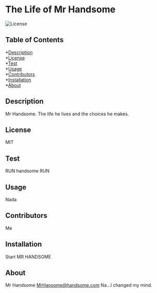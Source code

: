 # The Life of Mr Handsome

![License](https://img.shields.io/badge/License-MIT-blue.svg)
## Table of Contents
*[Description](#description)<br>
*[License](#license)<br>
*[Test](#test)<br>
*[Usage](#usage)<br>
*[Contributors](#contributors)<br>
*[Installation](#installation)<br>
*[About](#about)

## Description
Mr Handsome.  The life he lives and the choices he makes.

## License
MIT

## Test
RUN handsome RUN

## Usage
Nada

## Contributors
Me

## Installation
Start MR HANDSOME

## About
Mr Handsome
MrHansome@handsome.com
Na...I changed my mind.
  